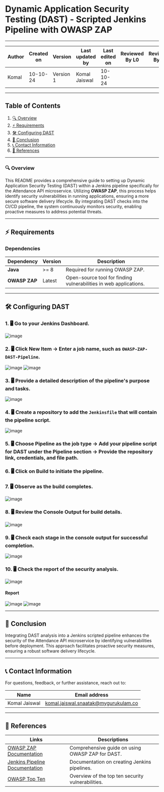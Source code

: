 # Dynamic Application Security Testing (DAST) - Scripted Jenkins Pipeline with OWASP ZAP

---  
| Author      | Created on | Version   | Last updated by | Last edited on | Reviewed By L0 | Reviewed By L1 | Reviewed By L2 |
|-------------|------------|-----------|-----------------|----------------|----------------|----------------|----------------| 
| Komal       | 10-10-24   | Version 1 | Komal Jaiswal   | 10-10-24       |                |                |                |

---

## Table of Contents
1. [🔍 Overview](#-overview)
2. [⚡ Requirements](#-requirements)
3. [🛠️ Configuring DAST](#-configuring-dast)
4. [📌 Conclusion](#-conclusion)
5. [📞 Contact Information](#-contact-information)
6. [📖 References](#-references)

---

### 🔍 Overview
This README provides a comprehensive guide to setting up Dynamic Application Security Testing (DAST) within a Jenkins pipeline specifically for the Attendance API microservice. Utilizing **OWASP ZAP**, this process helps identify security vulnerabilities in running applications, ensuring a more secure software delivery lifecycle. By integrating DAST checks into the CI/CD pipeline, the system continuously monitors security, enabling proactive measures to address potential threats.

---

## ⚡ Requirements

### Dependencies

| Dependency        | Version   | Description                                                     |
|-------------------|-----------|-----------------------------------------------------------------|
| **Java**          | >= 8     | Required for running OWASP ZAP.                                |
| **OWASP ZAP**     | Latest    | Open-source tool for finding vulnerabilities in web applications. |

---

## 🛠️ Configuring DAST

### 1. 🖥️ Go to your Jenkins Dashboard.
![image](https://github.com/user-attachments/assets/c45dfc53-c999-443e-9ced-a7005897ceb7)

### 2. 🖥️ Click **New Item** → Enter a job name, such as `OWASP-ZAP-DAST-Pipeline`.
![image](https://github.com/user-attachments/assets/8e37a852-ab27-408a-99fc-3782c0171273)
![image](https://github.com/user-attachments/assets/5666213b-8935-406f-8843-bb390ec4ed94)

### 3. 🖥️ Provide a detailed description of the pipeline's purpose and tasks.
![image](https://github.com/user-attachments/assets/f758e119-0c51-4f2d-90d6-6c21321d2195)

### 4. 🖥️ Create a repository to add the `Jenkinsfile` that will contain the pipeline script.
![image](https://github.com/user-attachments/assets/636e7e85-40bb-40ae-90a3-035b1030d951)

### 5. 🖥️ Choose Pipeline as the job type → Add your pipeline script for DAST under the Pipeline section → Provide the repository link, credentials, and file path.

### 6. 🖥️ Click on **Build** to initiate the pipeline.

### 7. 🖥️ Observe as the build completes.
![image](https://github.com/user-attachments/assets/64906f37-7281-4c33-b7a1-24b1e5c882ce)

### 8. 🖥️ Review the **Console Output** for build details.
![image](https://github.com/user-attachments/assets/bce9013b-b3ab-4798-834f-5e42744e09cb)

### 9. 🖥️ Check each stage in the console output for successful completion.
![image](https://github.com/user-attachments/assets/29c12bb5-95e2-404d-9a70-21fa942ec17a)

### 10. 🖥️ Check the report of the security analysis.
![image](https://github.com/user-attachments/assets/e4db0490-d2c0-49a8-a7d8-ea2ef79e347b)

#### Report
![image](https://github.com/user-attachments/assets/74d8e637-3e03-48f2-8ad6-96e470c09d87)
![image](https://github.com/user-attachments/assets/7056af6f-7427-492d-9c36-75b7ce242548)

---

## 📌 Conclusion
Integrating DAST analysis into a Jenkins scripted pipeline enhances the security of the Attendance API microservice by identifying vulnerabilities before deployment. This approach facilitates proactive security measures, ensuring a robust software delivery lifecycle.

---

## 📞 Contact Information
For questions, feedback, or further assistance, reach out to:

| Name          | Email address                        |
|---------------|-------------------------------------|
| Komal Jaiswal | komal.jaiswal.snaatak@mygurukulam.co |

---

## 📖 References
| Links                                                                               | Descriptions                                          |
|-------------------------------------------------------------------------------------|-------------------------------------------------------|
| [OWASP ZAP Documentation](https://www.zaproxy.org/docs/)                           | Comprehensive guide on using OWASP ZAP for DAST.    |
| [Jenkins Pipeline Documentation](https://www.jenkins.io/doc/book/pipeline/)       | Documentation on creating Jenkins pipelines.         |
| [OWASP Top Ten](https://owasp.org/www-project-top-ten/)                            | Overview of the top ten security vulnerabilities.     |

